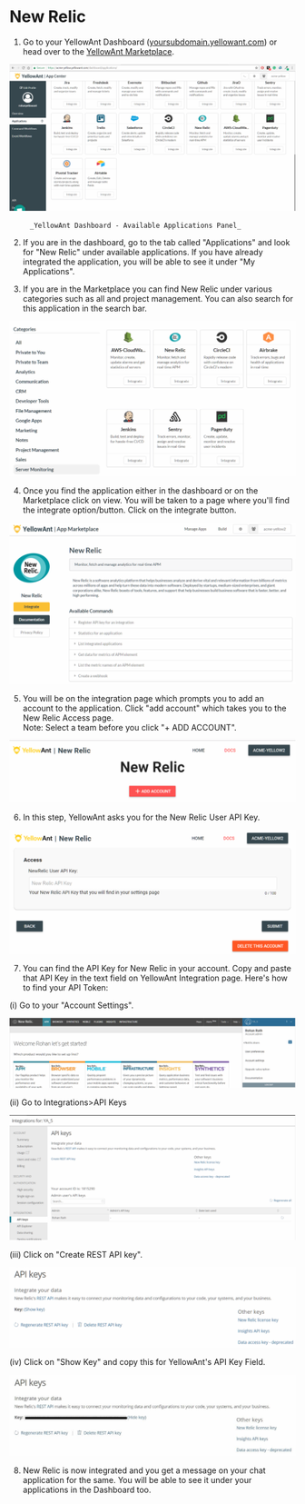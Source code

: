 # New Relic

1. Go to your YellowAnt Dashboard \([yoursubdomain.yellowant.com](https://github.com/yellowanthq/yellowant-help-center/tree/bdad19066023aa6a8b667a1d6f05b72945b49759/yoursubdomain.yellowant.com)\) or head over to the [YellowAnt Marketplace](https://www.yellowant.com/marketplace). 

![](../../.gitbook/assets/image%20%2810%29.png)

         _YellowAnt Dashboard - Available Applications Panel_

2. If you are in the dashboard, go to the tab called "Applications" and look for "New Relic" under available applications. If you have already integrated the application, you will be able to see it under "My Applications".

3. If you are in the Marketplace you can find New Relic under various categories such as all and project management. You can also search for this application in the search bar.  


![](../../.gitbook/assets/image%20%28259%29.png)

4. Once you find the application either in the dashboard or on the Marketplace click on view. You will be taken to a page where you'll find the integrate option/button. Click on the integrate button.  


![](../../.gitbook/assets/image%20%28125%29.png)

5. You will be on the integration page which prompts you to add an account to the application. Click "add account" which takes you to the New Relic Access page.  
Note: Select a team before you click "+ ADD ACCOUNT".  


![](../../.gitbook/assets/image%20%28170%29.png)

6. In this step, YellowAnt asks you for the New Relic User API Key.  


![](../../.gitbook/assets/image%20%2881%29.png)

7. You can find the API Key for New Relic in your account. Copy and paste that API Key in the text field on YellowAnt Integration page. Here's how to find your API Token:

\(i\) Go to your "Account Settings".

![](../../.gitbook/assets/image%20%28164%29.png)

\(ii\) Go to Integrations&gt;API Keys

![](../../.gitbook/assets/image%20%28204%29.png)

\(iii\) Click on "Create REST API key".

![](../../.gitbook/assets/image%20%28139%29.png)

\(iv\) Click on "Show Key" and copy this for YellowAnt's API Key Field.

![](../../.gitbook/assets/image%20%28321%29.png)

8. New Relic is now integrated and you get a message on your chat application for the same. You will be able to see it under your applications in the Dashboard too.

